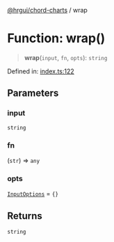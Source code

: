 [@hrgui/chord-charts](../globals.md) / wrap

# Function: wrap()

> **wrap**(`input`, `fn`, `opts`): `string`

Defined in: [index.ts:122](https://github.com/hrgui/chord-charts/blob/5945fa3cca5e7a9fbbe3cd4a4803e60977033ca0/src/index.ts#L122)

## Parameters

### input

`string`

### fn

(`str`) => `any`

### opts

[`InputOptions`](../type-aliases/InputOptions.md) = `{}`

## Returns

`string`
